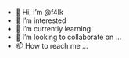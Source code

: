 - 👋 Hi, I’m @f4Ik
- 👀 I’m interested 
- 🌱 I’m currently learning 
- 💞️ I’m looking to collaborate on ...
- 📫 How to reach me ...

<!---
f4Ik/f4Ik is a ✨ special ✨ repository because its `README.md` (this file) appears on your GitHub profile.
You can click the Preview link to take a look at your changes.
--->
